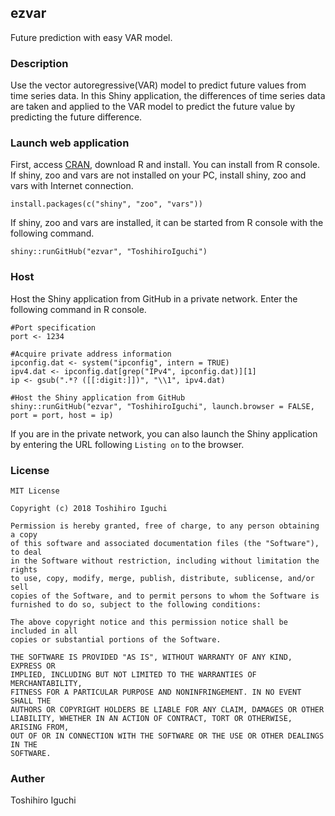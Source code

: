 ## ezvar
Future prediction with easy VAR model.

### Description
Use the vector autoregressive(VAR) model to predict future values from time series data.
In this Shiny application, the differences of time series data are taken and applied to the VAR model to predict the future value by predicting the future difference.

### Launch web application
First, access [CRAN](https://cran.r-project.org/), download R and install.
You can install from R console.
If shiny, zoo and vars are not installed on your PC, install shiny, zoo and vars with Internet connection.

    install.packages(c("shiny", "zoo", "vars"))

If shiny, zoo and vars are installed, it can be started from R console with the following command.
    
    shiny::runGitHub("ezvar", "ToshihiroIguchi")

### Host
Host the Shiny application from GitHub in a private network.
Enter the following command in R console.

    #Port specification
    port <- 1234

    #Acquire private address information
    ipconfig.dat <- system("ipconfig", intern = TRUE)
    ipv4.dat <- ipconfig.dat[grep("IPv4", ipconfig.dat)][1]
    ip <- gsub(".*? ([[:digit:]])", "\\1", ipv4.dat)

    #Host the Shiny application from GitHub
    shiny::runGitHub("ezvar", "ToshihiroIguchi", launch.browser = FALSE, port = port, host = ip)

If you are in the private network, you can also launch the Shiny application by entering the URL following `Listing on` to the browser.

### License 

```
MIT License

Copyright (c) 2018 Toshihiro Iguchi

Permission is hereby granted, free of charge, to any person obtaining a copy
of this software and associated documentation files (the "Software"), to deal
in the Software without restriction, including without limitation the rights
to use, copy, modify, merge, publish, distribute, sublicense, and/or sell
copies of the Software, and to permit persons to whom the Software is
furnished to do so, subject to the following conditions:

The above copyright notice and this permission notice shall be included in all
copies or substantial portions of the Software.

THE SOFTWARE IS PROVIDED "AS IS", WITHOUT WARRANTY OF ANY KIND, EXPRESS OR
IMPLIED, INCLUDING BUT NOT LIMITED TO THE WARRANTIES OF MERCHANTABILITY,
FITNESS FOR A PARTICULAR PURPOSE AND NONINFRINGEMENT. IN NO EVENT SHALL THE
AUTHORS OR COPYRIGHT HOLDERS BE LIABLE FOR ANY CLAIM, DAMAGES OR OTHER
LIABILITY, WHETHER IN AN ACTION OF CONTRACT, TORT OR OTHERWISE, ARISING FROM,
OUT OF OR IN CONNECTION WITH THE SOFTWARE OR THE USE OR OTHER DEALINGS IN THE
SOFTWARE.
```

### Auther
Toshihiro Iguchi

